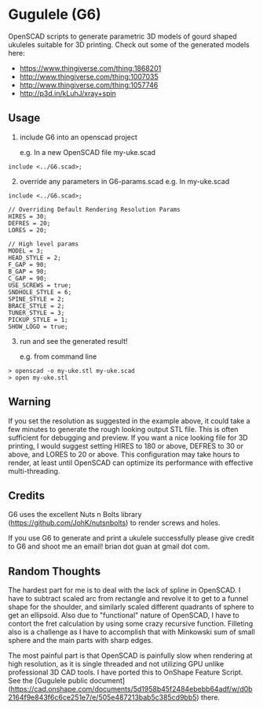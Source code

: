 # Gugulele (G6)
OpenSCAD scripts to generate parametric 3D models of gourd shaped ukuleles suitable for 3D printing.  Check out some of the generated models here:

 * https://www.thingiverse.com/thing:1868201
 * http://www.thingiverse.com/thing:1007035
 * http://www.thingiverse.com/thing:1057746
 * http://p3d.in/kLuhJ/xray+spin

## Usage
1. include G6 into an openscad project

   e.g. In a new OpenSCAD file my-uke.scad
 ```
include <../G6.scad>;
```
2. override any parameters in G6-params.scad
   e.g. In my-uke.scad
 ```
include <../G6.scad>;

// Overriding Default Rendering Resolution Params
HIRES = 30; 
DEFRES = 20; 
LORES = 20;

// High level params
MODEL = 3;
HEAD_STYLE = 2;
F_GAP = 90;
B_GAP = 90; 
C_GAP = 90; 
USE_SCREWS = true;
SNDHOLE_STYLE = 6;
SPINE_STYLE = 2;   
BRACE_STYLE = 2;   
TUNER_STYLE = 3;
PICKUP_STYLE = 1;
SHOW_LOGO = true; 
```
3. run and see the generated result!

   e.g. from command line
 ```
 > openscad -o my-uke.stl my-uke.scad
 > open my-uke.stl
```

## Warning
If you set the resolution as suggested in the example above, it could take a few minutes to generate the rough looking output STL file. This is often sufficient for debugging and preview. If you want a nice looking file for 3D printing, I would suggest setting HIRES to 180 or above, DEFRES to 30 or above, and LORES to 20 or above.  This configuration may take hours to render, at least until OpenSCAD can optimize its performance with effective multi-threading.

## Credits
G6 uses the excellent Nuts n Bolts library (https://github.com/JohK/nutsnbolts) to render screws and holes.

If you use G6 to generate and print a ukulele successfully please give credit to G6 and shoot me an email! brian dot guan at gmail dot com.


## Random Thoughts
The hardest part for me is to deal with the lack of spline in OpenSCAD.  I have to subtract scaled arc from rectangle and revolve it to get to a funnel shape for the shoulder, and similarly scaled different quadrants of sphere to get an ellipsoid.  Also due to "functional" nature of OpenSCAD, I have to contort the fret calculation by using some crazy recursive function.  Filleting also is a challenge as I have to accomplish that with Minkowski sum of small sphere
and the main parts with sharp edges.

The most painful part is that OpenSCAD is painfully slow when rendering at high resolution, as it is single threaded and not utilizing GPU unlike professional 3D CAD tools.  I have ported this to OnShape Feature Script. See the [Gugulele public document] (https://cad.onshape.com/documents/5d1958b45f2484ebebb64adf/w/d0b2164f9e843f6c6ce251e7/e/505e487213bab5c385cd9bb5) there.
